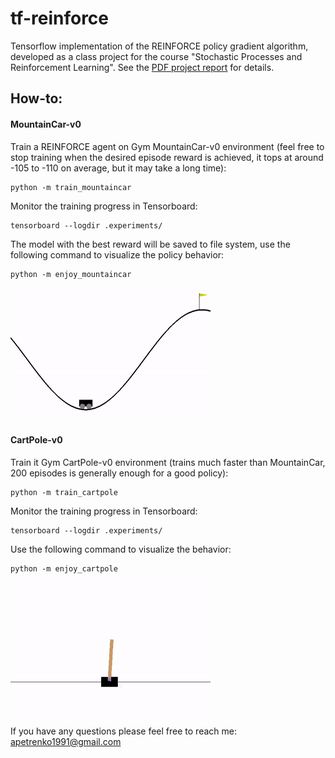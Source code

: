 # tf-reinforce

Tensorflow implementation of the REINFORCE policy gradient algorithm,
developed as a class project for the course "Stochastic Processes and Reinforcement Learning".
See the [PDF project report](https://github.com/alex-petrenko/tf-reinforce/blob/master/files/project_report.pdf)
for details. 

## How-to:

#### MountainCar-v0

Train a REINFORCE agent on Gym MountainCar-v0 environment (feel free to stop training when the desired episode
reward is achieved, it tops at around -105 to -110 on average, but it may take a long time):

```shell
python -m train_mountaincar
```

Monitor the training progress in Tensorboard:

```shell
tensorboard --logdir .experiments/
```

The model with the best reward will be saved to file system, use the following command to visualize
the policy behavior:

```shell
python -m enjoy_mountaincar
```

![mountaincar](https://github.com/alex-petrenko/tf-reinforce/blob/master/files/car.gif?raw=true)


#### CartPole-v0

Train it Gym CartPole-v0 environment
(trains much faster than MountainCar, 200 episodes is generally enough for a good policy):

```shell
python -m train_cartpole
```

Monitor the training progress in Tensorboard:

```shell
tensorboard --logdir .experiments/
```

Use the following command to visualize the behavior:

```shell
python -m enjoy_cartpole
```

![mountaincar](https://github.com/alex-petrenko/tf-reinforce/blob/master/files/pole.gif?raw=true)



If you have any questions please feel free to reach me: apetrenko1991@gmail.com
